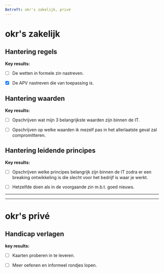 ```yaml
---
Betreft: okr's zakelijk, privé
---
```


# okr's zakelijk

## Hantering regels

**Key results:**

- [ ] De wetten in formele zin nastreven.
- [x]  De  APV nastreven die van toepassing is.



## Hantering waarden


**Key results:**
-  [ ] Opschrijven wat mijn 3 belangrijkste waarden zijn binnen de IT.
-  [ ] Opschrijven op welke waarden ik mezelf pas in het allerlaatste geval zal compromitteren.



## Hantering leidende principes


**Key results:**

- [ ] Opschrijven welke principes belangrijk zijn binnen de IT zodra er een breaking ontwikkeling is die slecht voor het bedrijf is waar je werkt. 
- [ ] Hetzelfde doen als in de voorgaande zin m.b.t. goed nieuws. 



****
---

# okr's privé
## Handicap verlagen 


**key results:**  
- [ ] Kaarten proberen in te leveren. 
- [ ]  Meer oefenen en informeel rondjes lopen.






